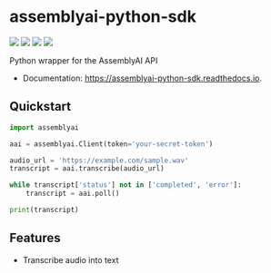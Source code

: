 # assemblyai-python-sdk

![](https://img.shields.io/pypi/v/assemblyai.svg)
![](https://img.shields.io/travis/AssemblyAI/assemblyai-python-sdk.svg)
![](https://readthedocs.org/projects/assemblyai-python-sdk/badge/?version=latest)
![](https://pyup.io/repos/github/AssemblyAI/assemblyai-python-sdk/shield.svg)

Python wrapper for the AssemblyAI API

- Documentation: https://assemblyai-python-sdk.readthedocs.io.

## Quickstart

```python
import assemblyai

aai = assemblyai.Client(token='your-secret-token')

audio_url = 'https://example.com/sample.wav'
transcript = aai.transcribe(audio_url)

while transcript['status'] not in ['completed', 'error']:
    transcript = aai.poll()

print(transcript)
```

## Features

- Transcribe audio into text
